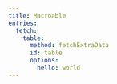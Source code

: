 ```yaml
---
title: Macroable
entries:
  fetch:
    table:
      method: fetchExtraData
      id: table
      options:
        hello: world
---
```

